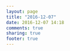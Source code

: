 ```yaml
---
layout: page
title: "2016-12-07"
date: 2016-12-07 14:18
comments: true
sharing: true
footer: true
---
```

